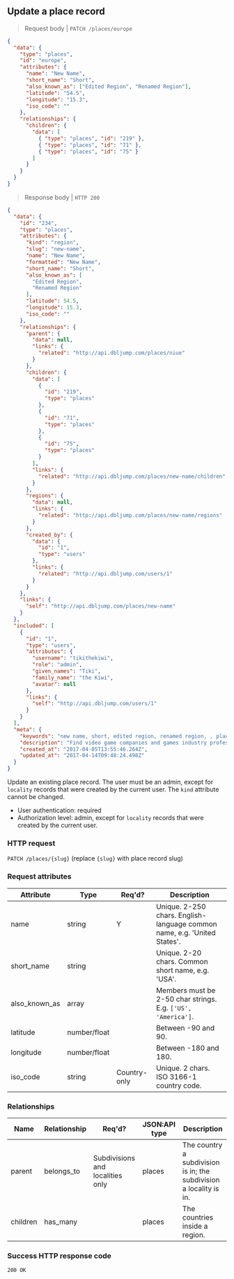 ## <a name="places_update"></a>Update a place record

> Request body | `PATCH /places/europe`

```JSON
{
  "data": {
    "type": "places",
    "id": "europe",
    "attributes": {
      "name": "New Name",
      "short_name": "Short",
      "also_known_as": ["Edited Region", "Renamed Region"],
      "latitude": "54.5",
      "longitude": "15.3",
      "iso_code": ""
    },
    "relationships": {
      "children": {
        "data": [
          { "type": "places", "id": "219" },
          { "type": "places", "id": "71" },
          { "type": "places", "id": "75" }
        ]
      }
    }
  }
}
```

> Response body | `HTTP 200`

```JSON
{
  "data": {
    "id": "234",
    "type": "places",
    "attributes": {
      "kind": "region",
      "slug": "new-name",
      "name": "New Name",
      "formatted": "New Name",
      "short_name": "Short",
      "also_known_as": [
        "Edited Region",
        "Renamed Region"
      ],
      "latitude": 54.5,
      "longitude": 15.3,
      "iso_code": ""
    },
    "relationships": {
      "parent": {
        "data": null,
        "links": {
          "related": "http://api.dbljump.com/places/niue"
        }
      },
      "children": {
        "data": [
          {
            "id": "219",
            "type": "places"
          },
          {
            "id": "71",
            "type": "places"
          },
          {
            "id": "75",
            "type": "places"
          }
        ],
        "links": {
          "related": "http://api.dbljump.com/places/new-name/children"
        }
      },
      "regions": {
        "data": null,
        "links": {
          "related": "http://api.dbljump.com/places/new-name/regions"
        }
      },
      "created_by": {
        "data": {
          "id": "1",
          "type": "users"
        },
        "links": {
          "related": "http://api.dbljump.com/users/1"
        }
      }
    },
    "links": {
      "self": "http://api.dbljump.com/places/new-name"
    }
  },
  "included": [
    {
      "id": "1",
      "type": "users",
      "attributes": {
        "username": "tikithekiwi",
        "role": "admin",
        "given_names": "Tiki",
        "family_name": "the Kiwi",
        "avatar": null
      },
      "links": {
        "self": "http://api.dbljump.com/users/1"
      }
    }
  ],
  "meta": {
    "keywords": "new name, short, edited region, renamed region, , place, geography, dbljump, video games, pc games, gaming",
    "description": "Find video game companies and games industry professionals from New Name at Dbljump.",
    "created_at": "2017-04-05T13:55:46.264Z",
    "updated_at": "2017-04-14T09:48:24.498Z"
  }
}
```

Update an existing place record. The user must be an admin, except for `locality` records that were created by the current user. The `kind` attribute cannot be changed.

* User authentication: required
* Authorization level: admin, except for `locality` records that were created by the current user.

### HTTP request

`PATCH /places/{slug}` (replace `{slug}` with place record slug)

### Request attributes

Attribute | Type | Req'd? | Description
--------- | ---- | ------ | -----------
name | string | Y | Unique. 2-250 chars. English-language common name, e.g. 'United States'.
short_name | string | | Unique. 2-20 chars. Common short name, e.g. 'USA'.
also_known_as | array | | Members must be 2-50 char strings. E.g. `['US', 'America']`.
latitude | number/float | | Between -90 and 90.
longitude | number/float | | Between -180 and 180.
iso_code | string | Country-only | Unique. 2 chars. ISO 3166-1 country code.

### Relationships

Name | Relationship | Req'd? | JSON:API type | Description
---- | ------------ | ------ | ------------- | ----------
parent | belongs_to | Subdivisions and localities only | places | The country a subdivision is in; the subdivision a locality is in.
children | has_many | | places | The countries inside a region.

### Success HTTP response code

`200 OK`
